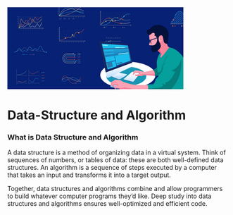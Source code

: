 <img src="https://github.com/Kumar-laxmi/DSA-Practice/blob/main/Images/DSA.png" />
 
# Data-Structure and Algorithm
### What is Data Structure and Algorithm
A data structure is a method of organizing data in a virtual system. Think of sequences of numbers, or tables of data: these are both well-defined data structures. An algorithm is a sequence of steps executed by a computer that takes an input and transforms it into a target output.

Together, data structures and algorithms combine and allow programmers to build whatever computer programs they’d like. Deep study into data structures and algorithms ensures well-optimized and efficient code.
